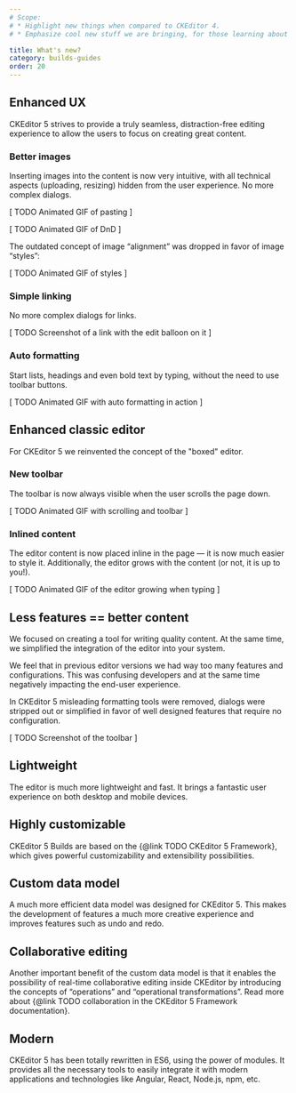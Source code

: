 ```yaml
---
# Scope:
# * Highlight new things when compared to CKEditor 4.
# * Emphasize cool new stuff we are bringing, for those learning about CKEditor 5.

title: What's new?
category: builds-guides
order: 20
---
```


## Enhanced UX

CKEditor 5 strives to provide a truly seamless, distraction-free editing experience to allow the users to focus on creating great content.

### Better images

Inserting images into the content is now very intuitive, with all technical aspects (uploading, resizing) hidden from the user experience. No more complex dialogs.

[ TODO Animated GIF of pasting ]

[ TODO Animated GIF of DnD ]

The outdated concept of image “alignment” was dropped in favor of image “styles”:

[ TODO Animated GIF of styles ]

<!-- TODO 2 -->

### Simple linking

No more complex dialogs for links.

[ TODO Screenshot of a link with the edit balloon on it ]

### Auto formatting

Start lists, headings and even bold text by typing, without the need to
use toolbar buttons.

[ TODO Animated GIF with auto formatting in action ]

## Enhanced classic editor

For CKEditor 5 we reinvented the concept of the "boxed" editor.

### New toolbar

The toolbar is now always visible when the user scrolls the page down.

[ TODO Animated GIF with scrolling and toolbar ]

### Inlined content

The editor content is now placed inline in the page &mdash; it is now much easier to style it. Additionally, the editor grows with the content (or not, it is up to you!).

[ TODO Animated GIF of the editor growing when typing ]

## Less features == better content

We focused on creating a tool for writing quality content. At the same time, we simplified the integration of the editor into your system.

We feel that in previous editor versions we had way too many features and configurations. This was confusing developers and at the same time negatively impacting the end-user experience.

In CKEditor 5 misleading formatting tools were removed, dialogs were stripped out or simplified in favor of well designed features that require no configuration.

[ TODO Screenshot of the toolbar ]

## Lightweight

The editor is much more lightweight and fast. It brings a fantastic user experience on both desktop and mobile devices.

## Highly customizable

CKEditor 5 Builds are based on the {@link TODO CKEditor 5 Framework}, which gives powerful customizability and extensibility possibilities.

## Custom data model

A much more efficient data model was designed for CKEditor 5. This makes the development of features a much more creative experience and improves features such as undo and redo.

## Collaborative editing

Another important benefit of the custom data model is that it enables the possibility of real-time collaborative editing inside CKEditor by introducing the concepts of “operations” and “operational transformations”. Read more about {@link TODO collaboration in the CKEditor 5 Framework documentation}.

<!-- TODO 3 -->

## Modern

CKEditor 5 has been totally rewritten in ES6, using the power of modules. It provides all the necessary tools to easily integrate it with modern applications and technologies like Angular, React, Node.js, npm, etc.
